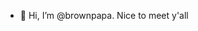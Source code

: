 - 👋 Hi, I’m @brownpapa. Nice to meet y'all
<!-- - 👀 I’m interested in  -->
<!-- - 🌱 I’m currently learning ... -->
<!-- - 💞️ I’m looking to collaborate on ... -->
<!-- - 📫 How to reach me ... -->

<!---
brownpapa/brownpapa is a ✨ special ✨ repository because its `README.md` (this file) appears on your GitHub profile.
You can click the Preview link to take a look at your changes.
--->
